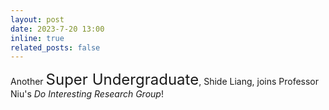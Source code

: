 ```yaml
---
layout: post
date: 2023-7-20 13:00
inline: true
related_posts: false
---
```


Another <font size=5>Super Undergraduate</font>, Shide Liang, joins Professor Niu's *Do Interesting Research Group*!